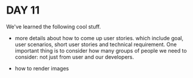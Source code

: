 # DAY 11

We've learned the following cool stuff.

- more details about how to come up user stories. which
  include goal, user scenarios, short user stories and technical requirement.
  One important thing is to consider how many groups of people we need to consider: not just from user and our developers.
  
- how to render images
